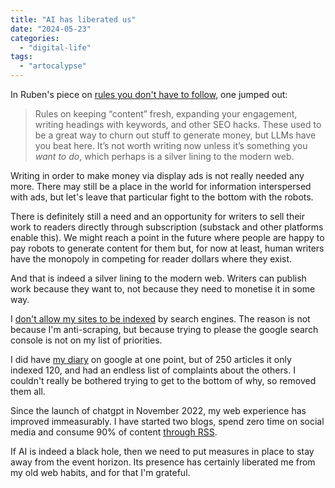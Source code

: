 ```yaml
---
title: "AI has liberated us"
date: "2024-05-23"
categories: 
  - "digital-life"
tags: 
  - "artocalypse"
---
```


In Ruben's piece on [rules you don't have to follow](https://rubenerd.com/rules-of-blogging-that-are-safe-to-ignore/), one jumped out:

> Rules on keeping “content” fresh, expanding your engagement, writing headings with keywords, and other SEO hacks. These used to be a great way to churn out stuff to generate money, but LLMs have you beat here. It’s not worth writing now unless it’s something you _want to do_, which perhaps is a silver lining to the modern web.

Writing in order to make money via display ads is not really needed any more. There may still be a place in the world for information interspersed with ads, but let's leave that particular fight to the bottom with the robots.

There is definitely still a need and an opportunity for writers to sell their work to readers directly through subscription (substack and other platforms enable this). We might reach a point in the future where people are happy to pay robots to generate content for them but, for now at least, human writers have the monopoly in competing for reader dollars where they exist.

And that is indeed a silver lining to the modern web. Writers can publish work because they want to, not because they need to monetise it in some way.

I [don't allow my sites to be indexed](https://thoughts.uncountable.uk/not-on-google/) by search engines. The reason is not because I'm anti-scraping, but because trying to please the google search console is not on my list of priorities.

I did have [my diary](https://diary.uncountable.uk/) on google at one point, but of 250 articles it only indexed 120, and had an endless list of complaints about the others. I couldn't really be bothered trying to get to the bottom of why, so removed them all.

Since the launch of chatgpt in November 2022, my web experience has improved immeasurably. I have started two blogs, spend zero time on social media and consume 90% of content [through RSS](https://thoughts.uncountable.uk/id-rather-you-didnt-read-this/).

If AI is indeed a black hole, then we need to put measures in place to stay away from the event horizon. Its presence has certainly liberated me from my old web habits, and for that I'm grateful.
